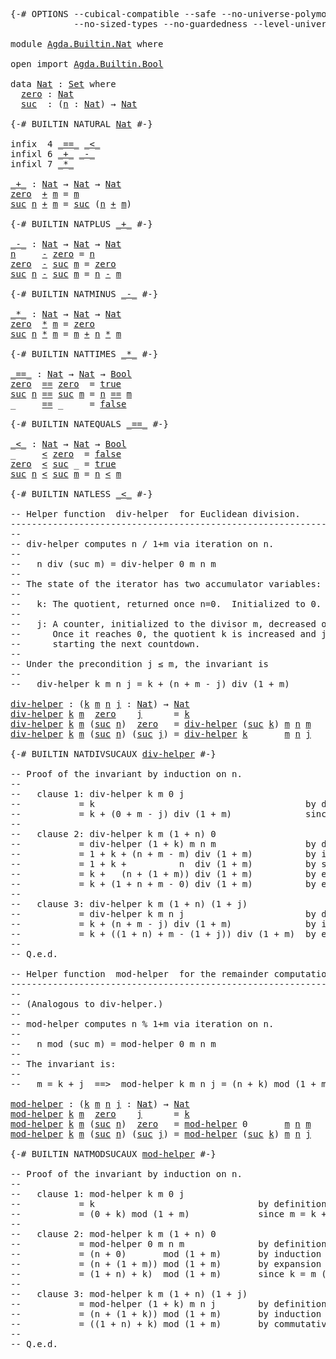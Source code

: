 <pre class="Agda"><a id="1" class="Symbol">{-#</a> <a id="5" class="Keyword">OPTIONS</a> <a id="13" class="Pragma">--cubical-compatible</a> <a id="34" class="Pragma">--safe</a> <a id="41" class="Pragma">--no-universe-polymorphism</a>
            <a id="80" class="Pragma">--no-sized-types</a> <a id="97" class="Pragma">--no-guardedness</a> <a id="114" class="Pragma">--level-universe</a> <a id="131" class="Symbol">#-}</a>

<a id="136" class="Keyword">module</a> <a id="143" href="Agda.Builtin.Nat.html" class="Module">Agda.Builtin.Nat</a> <a id="160" class="Keyword">where</a>

<a id="167" class="Keyword">open</a> <a id="172" class="Keyword">import</a> <a id="179" href="Agda.Builtin.Bool.html" class="Module">Agda.Builtin.Bool</a>

<a id="198" class="Keyword">data</a> <a id="Nat"></a><a id="203" href="Agda.Builtin.Nat.html#203" class="Datatype">Nat</a> <a id="207" class="Symbol">:</a> <a id="209" href="Agda.Primitive.html#388" class="Primitive">Set</a> <a id="213" class="Keyword">where</a>
  <a id="Nat.zero"></a><a id="221" href="Agda.Builtin.Nat.html#221" class="InductiveConstructor">zero</a> <a id="226" class="Symbol">:</a> <a id="228" href="Agda.Builtin.Nat.html#203" class="Datatype">Nat</a>
  <a id="Nat.suc"></a><a id="234" href="Agda.Builtin.Nat.html#234" class="InductiveConstructor">suc</a>  <a id="239" class="Symbol">:</a> <a id="241" class="Symbol">(</a><a id="242" href="Agda.Builtin.Nat.html#242" class="Bound">n</a> <a id="244" class="Symbol">:</a> <a id="246" href="Agda.Builtin.Nat.html#203" class="Datatype">Nat</a><a id="249" class="Symbol">)</a> <a id="251" class="Symbol">→</a> <a id="253" href="Agda.Builtin.Nat.html#203" class="Datatype">Nat</a>

<a id="258" class="Symbol">{-#</a> <a id="262" class="Keyword">BUILTIN</a> <a id="270" class="Keyword">NATURAL</a> <a id="278" href="Agda.Builtin.Nat.html#203" class="Datatype">Nat</a> <a id="282" class="Symbol">#-}</a>

<a id="287" class="Keyword">infix</a>  <a id="294" class="Number">4</a> <a id="296" href="Agda.Builtin.Nat.html#631" class="Primitive Operator">_==_</a> <a id="301" href="Agda.Builtin.Nat.html#757" class="Primitive Operator">_&lt;_</a>
<a id="305" class="Keyword">infixl</a> <a id="312" class="Number">6</a> <a id="314" href="Agda.Builtin.Nat.html#336" class="Primitive Operator">_+_</a> <a id="318" href="Agda.Builtin.Nat.html#426" class="Primitive Operator">_-_</a>
<a id="322" class="Keyword">infixl</a> <a id="329" class="Number">7</a> <a id="331" href="Agda.Builtin.Nat.html#539" class="Primitive Operator">_*_</a>

<a id="_+_"></a><a id="336" href="Agda.Builtin.Nat.html#336" class="Function Operator">_+_</a> <a id="340" class="Symbol">:</a> <a id="342" href="Agda.Builtin.Nat.html#203" class="Datatype">Nat</a> <a id="346" class="Symbol">→</a> <a id="348" href="Agda.Builtin.Nat.html#203" class="Datatype">Nat</a> <a id="352" class="Symbol">→</a> <a id="354" href="Agda.Builtin.Nat.html#203" class="Datatype">Nat</a>
<a id="358" href="Agda.Builtin.Nat.html#221" class="InductiveConstructor">zero</a>  <a id="364" href="Agda.Builtin.Nat.html#336" class="Function Operator">+</a> <a id="366" href="Agda.Builtin.Nat.html#366" class="Bound">m</a> <a id="368" class="Symbol">=</a> <a id="370" href="Agda.Builtin.Nat.html#366" class="Bound">m</a>
<a id="372" href="Agda.Builtin.Nat.html#234" class="InductiveConstructor">suc</a> <a id="376" href="Agda.Builtin.Nat.html#376" class="Bound">n</a> <a id="378" href="Agda.Builtin.Nat.html#336" class="Function Operator">+</a> <a id="380" href="Agda.Builtin.Nat.html#380" class="Bound">m</a> <a id="382" class="Symbol">=</a> <a id="384" href="Agda.Builtin.Nat.html#234" class="InductiveConstructor">suc</a> <a id="388" class="Symbol">(</a><a id="389" href="Agda.Builtin.Nat.html#376" class="Bound">n</a> <a id="391" href="Agda.Builtin.Nat.html#336" class="Function Operator">+</a> <a id="393" href="Agda.Builtin.Nat.html#380" class="Bound">m</a><a id="394" class="Symbol">)</a>

<a id="397" class="Symbol">{-#</a> <a id="401" class="Keyword">BUILTIN</a> <a id="409" class="Keyword">NATPLUS</a> <a id="417" href="Agda.Builtin.Nat.html#336" class="Primitive Operator">_+_</a> <a id="421" class="Symbol">#-}</a>

<a id="_-_"></a><a id="426" href="Agda.Builtin.Nat.html#426" class="Function Operator">_-_</a> <a id="430" class="Symbol">:</a> <a id="432" href="Agda.Builtin.Nat.html#203" class="Datatype">Nat</a> <a id="436" class="Symbol">→</a> <a id="438" href="Agda.Builtin.Nat.html#203" class="Datatype">Nat</a> <a id="442" class="Symbol">→</a> <a id="444" href="Agda.Builtin.Nat.html#203" class="Datatype">Nat</a>
<a id="448" href="Agda.Builtin.Nat.html#448" class="Bound">n</a>     <a id="454" href="Agda.Builtin.Nat.html#426" class="Function Operator">-</a> <a id="456" href="Agda.Builtin.Nat.html#221" class="InductiveConstructor">zero</a> <a id="461" class="Symbol">=</a> <a id="463" href="Agda.Builtin.Nat.html#448" class="Bound">n</a>
<a id="465" href="Agda.Builtin.Nat.html#221" class="InductiveConstructor">zero</a>  <a id="471" href="Agda.Builtin.Nat.html#426" class="Function Operator">-</a> <a id="473" href="Agda.Builtin.Nat.html#234" class="InductiveConstructor">suc</a> <a id="477" href="Agda.Builtin.Nat.html#477" class="Bound">m</a> <a id="479" class="Symbol">=</a> <a id="481" href="Agda.Builtin.Nat.html#221" class="InductiveConstructor">zero</a>
<a id="486" href="Agda.Builtin.Nat.html#234" class="InductiveConstructor">suc</a> <a id="490" href="Agda.Builtin.Nat.html#490" class="Bound">n</a> <a id="492" href="Agda.Builtin.Nat.html#426" class="Function Operator">-</a> <a id="494" href="Agda.Builtin.Nat.html#234" class="InductiveConstructor">suc</a> <a id="498" href="Agda.Builtin.Nat.html#498" class="Bound">m</a> <a id="500" class="Symbol">=</a> <a id="502" href="Agda.Builtin.Nat.html#490" class="Bound">n</a> <a id="504" href="Agda.Builtin.Nat.html#426" class="Function Operator">-</a> <a id="506" href="Agda.Builtin.Nat.html#498" class="Bound">m</a>

<a id="509" class="Symbol">{-#</a> <a id="513" class="Keyword">BUILTIN</a> <a id="521" class="Keyword">NATMINUS</a> <a id="530" href="Agda.Builtin.Nat.html#426" class="Primitive Operator">_-_</a> <a id="534" class="Symbol">#-}</a>

<a id="_*_"></a><a id="539" href="Agda.Builtin.Nat.html#539" class="Function Operator">_*_</a> <a id="543" class="Symbol">:</a> <a id="545" href="Agda.Builtin.Nat.html#203" class="Datatype">Nat</a> <a id="549" class="Symbol">→</a> <a id="551" href="Agda.Builtin.Nat.html#203" class="Datatype">Nat</a> <a id="555" class="Symbol">→</a> <a id="557" href="Agda.Builtin.Nat.html#203" class="Datatype">Nat</a>
<a id="561" href="Agda.Builtin.Nat.html#221" class="InductiveConstructor">zero</a>  <a id="567" href="Agda.Builtin.Nat.html#539" class="Function Operator">*</a> <a id="569" href="Agda.Builtin.Nat.html#569" class="Bound">m</a> <a id="571" class="Symbol">=</a> <a id="573" href="Agda.Builtin.Nat.html#221" class="InductiveConstructor">zero</a>
<a id="578" href="Agda.Builtin.Nat.html#234" class="InductiveConstructor">suc</a> <a id="582" href="Agda.Builtin.Nat.html#582" class="Bound">n</a> <a id="584" href="Agda.Builtin.Nat.html#539" class="Function Operator">*</a> <a id="586" href="Agda.Builtin.Nat.html#586" class="Bound">m</a> <a id="588" class="Symbol">=</a> <a id="590" href="Agda.Builtin.Nat.html#586" class="Bound">m</a> <a id="592" href="Agda.Builtin.Nat.html#336" class="Primitive Operator">+</a> <a id="594" href="Agda.Builtin.Nat.html#582" class="Bound">n</a> <a id="596" href="Agda.Builtin.Nat.html#539" class="Function Operator">*</a> <a id="598" href="Agda.Builtin.Nat.html#586" class="Bound">m</a>

<a id="601" class="Symbol">{-#</a> <a id="605" class="Keyword">BUILTIN</a> <a id="613" class="Keyword">NATTIMES</a> <a id="622" href="Agda.Builtin.Nat.html#539" class="Primitive Operator">_*_</a> <a id="626" class="Symbol">#-}</a>

<a id="_==_"></a><a id="631" href="Agda.Builtin.Nat.html#631" class="Function Operator">_==_</a> <a id="636" class="Symbol">:</a> <a id="638" href="Agda.Builtin.Nat.html#203" class="Datatype">Nat</a> <a id="642" class="Symbol">→</a> <a id="644" href="Agda.Builtin.Nat.html#203" class="Datatype">Nat</a> <a id="648" class="Symbol">→</a> <a id="650" href="Agda.Builtin.Bool.html#173" class="Datatype">Bool</a>
<a id="655" href="Agda.Builtin.Nat.html#221" class="InductiveConstructor">zero</a>  <a id="661" href="Agda.Builtin.Nat.html#631" class="Function Operator">==</a> <a id="664" href="Agda.Builtin.Nat.html#221" class="InductiveConstructor">zero</a>  <a id="670" class="Symbol">=</a> <a id="672" href="Agda.Builtin.Bool.html#198" class="InductiveConstructor">true</a>
<a id="677" href="Agda.Builtin.Nat.html#234" class="InductiveConstructor">suc</a> <a id="681" href="Agda.Builtin.Nat.html#681" class="Bound">n</a> <a id="683" href="Agda.Builtin.Nat.html#631" class="Function Operator">==</a> <a id="686" href="Agda.Builtin.Nat.html#234" class="InductiveConstructor">suc</a> <a id="690" href="Agda.Builtin.Nat.html#690" class="Bound">m</a> <a id="692" class="Symbol">=</a> <a id="694" href="Agda.Builtin.Nat.html#681" class="Bound">n</a> <a id="696" href="Agda.Builtin.Nat.html#631" class="Function Operator">==</a> <a id="699" href="Agda.Builtin.Nat.html#690" class="Bound">m</a>
<a id="701" class="CatchallClause Symbol">_</a><a id="702" class="CatchallClause">     </a><a id="707" href="Agda.Builtin.Nat.html#631" class="CatchallClause Function Operator">==</a><a id="709" class="CatchallClause"> </a><a id="710" class="CatchallClause Symbol">_</a>     <a id="716" class="Symbol">=</a> <a id="718" href="Agda.Builtin.Bool.html#192" class="InductiveConstructor">false</a>

<a id="725" class="Symbol">{-#</a> <a id="729" class="Keyword">BUILTIN</a> <a id="737" class="Keyword">NATEQUALS</a> <a id="747" href="Agda.Builtin.Nat.html#631" class="Primitive Operator">_==_</a> <a id="752" class="Symbol">#-}</a>

<a id="_&lt;_"></a><a id="757" href="Agda.Builtin.Nat.html#757" class="Function Operator">_&lt;_</a> <a id="761" class="Symbol">:</a> <a id="763" href="Agda.Builtin.Nat.html#203" class="Datatype">Nat</a> <a id="767" class="Symbol">→</a> <a id="769" href="Agda.Builtin.Nat.html#203" class="Datatype">Nat</a> <a id="773" class="Symbol">→</a> <a id="775" href="Agda.Builtin.Bool.html#173" class="Datatype">Bool</a>
<a id="780" class="Symbol">_</a>     <a id="786" href="Agda.Builtin.Nat.html#757" class="Function Operator">&lt;</a> <a id="788" href="Agda.Builtin.Nat.html#221" class="InductiveConstructor">zero</a>  <a id="794" class="Symbol">=</a> <a id="796" href="Agda.Builtin.Bool.html#192" class="InductiveConstructor">false</a>
<a id="802" href="Agda.Builtin.Nat.html#221" class="InductiveConstructor">zero</a>  <a id="808" href="Agda.Builtin.Nat.html#757" class="Function Operator">&lt;</a> <a id="810" href="Agda.Builtin.Nat.html#234" class="InductiveConstructor">suc</a> <a id="814" class="Symbol">_</a> <a id="816" class="Symbol">=</a> <a id="818" href="Agda.Builtin.Bool.html#198" class="InductiveConstructor">true</a>
<a id="823" href="Agda.Builtin.Nat.html#234" class="InductiveConstructor">suc</a> <a id="827" href="Agda.Builtin.Nat.html#827" class="Bound">n</a> <a id="829" href="Agda.Builtin.Nat.html#757" class="Function Operator">&lt;</a> <a id="831" href="Agda.Builtin.Nat.html#234" class="InductiveConstructor">suc</a> <a id="835" href="Agda.Builtin.Nat.html#835" class="Bound">m</a> <a id="837" class="Symbol">=</a> <a id="839" href="Agda.Builtin.Nat.html#827" class="Bound">n</a> <a id="841" href="Agda.Builtin.Nat.html#757" class="Function Operator">&lt;</a> <a id="843" href="Agda.Builtin.Nat.html#835" class="Bound">m</a>

<a id="846" class="Symbol">{-#</a> <a id="850" class="Keyword">BUILTIN</a> <a id="858" class="Keyword">NATLESS</a> <a id="866" href="Agda.Builtin.Nat.html#757" class="Primitive Operator">_&lt;_</a> <a id="870" class="Symbol">#-}</a>

<a id="875" class="Comment">-- Helper function  div-helper  for Euclidean division.</a>
<a id="931" class="Comment">---------------------------------------------------------------------------</a>
<a id="1007" class="Comment">--</a>
<a id="1010" class="Comment">-- div-helper computes n / 1+m via iteration on n.</a>
<a id="1061" class="Comment">--</a>
<a id="1064" class="Comment">--   n div (suc m) = div-helper 0 m n m</a>
<a id="1104" class="Comment">--</a>
<a id="1107" class="Comment">-- The state of the iterator has two accumulator variables:</a>
<a id="1167" class="Comment">--</a>
<a id="1170" class="Comment">--   k: The quotient, returned once n=0.  Initialized to 0.</a>
<a id="1230" class="Comment">--</a>
<a id="1233" class="Comment">--   j: A counter, initialized to the divisor m, decreased on each iteration step.</a>
<a id="1316" class="Comment">--      Once it reaches 0, the quotient k is increased and j reset to m,</a>
<a id="1389" class="Comment">--      starting the next countdown.</a>
<a id="1426" class="Comment">--</a>
<a id="1429" class="Comment">-- Under the precondition j ≤ m, the invariant is</a>
<a id="1479" class="Comment">--</a>
<a id="1482" class="Comment">--   div-helper k m n j = k + (n + m - j) div (1 + m)</a>

<a id="div-helper"></a><a id="1537" href="Agda.Builtin.Nat.html#1537" class="Function">div-helper</a> <a id="1548" class="Symbol">:</a> <a id="1550" class="Symbol">(</a><a id="1551" href="Agda.Builtin.Nat.html#1551" class="Bound">k</a> <a id="1553" href="Agda.Builtin.Nat.html#1553" class="Bound">m</a> <a id="1555" href="Agda.Builtin.Nat.html#1555" class="Bound">n</a> <a id="1557" href="Agda.Builtin.Nat.html#1557" class="Bound">j</a> <a id="1559" class="Symbol">:</a> <a id="1561" href="Agda.Builtin.Nat.html#203" class="Datatype">Nat</a><a id="1564" class="Symbol">)</a> <a id="1566" class="Symbol">→</a> <a id="1568" href="Agda.Builtin.Nat.html#203" class="Datatype">Nat</a>
<a id="1572" href="Agda.Builtin.Nat.html#1537" class="Function">div-helper</a> <a id="1583" href="Agda.Builtin.Nat.html#1583" class="Bound">k</a> <a id="1585" href="Agda.Builtin.Nat.html#1585" class="Bound">m</a>  <a id="1588" href="Agda.Builtin.Nat.html#221" class="InductiveConstructor">zero</a>    <a id="1596" href="Agda.Builtin.Nat.html#1596" class="Bound">j</a>      <a id="1603" class="Symbol">=</a> <a id="1605" href="Agda.Builtin.Nat.html#1583" class="Bound">k</a>
<a id="1607" href="Agda.Builtin.Nat.html#1537" class="Function">div-helper</a> <a id="1618" href="Agda.Builtin.Nat.html#1618" class="Bound">k</a> <a id="1620" href="Agda.Builtin.Nat.html#1620" class="Bound">m</a> <a id="1622" class="Symbol">(</a><a id="1623" href="Agda.Builtin.Nat.html#234" class="InductiveConstructor">suc</a> <a id="1627" href="Agda.Builtin.Nat.html#1627" class="Bound">n</a><a id="1628" class="Symbol">)</a>  <a id="1631" href="Agda.Builtin.Nat.html#221" class="InductiveConstructor">zero</a>   <a id="1638" class="Symbol">=</a> <a id="1640" href="Agda.Builtin.Nat.html#1537" class="Function">div-helper</a> <a id="1651" class="Symbol">(</a><a id="1652" href="Agda.Builtin.Nat.html#234" class="InductiveConstructor">suc</a> <a id="1656" href="Agda.Builtin.Nat.html#1618" class="Bound">k</a><a id="1657" class="Symbol">)</a> <a id="1659" href="Agda.Builtin.Nat.html#1620" class="Bound">m</a> <a id="1661" href="Agda.Builtin.Nat.html#1627" class="Bound">n</a> <a id="1663" href="Agda.Builtin.Nat.html#1620" class="Bound">m</a>
<a id="1665" href="Agda.Builtin.Nat.html#1537" class="Function">div-helper</a> <a id="1676" href="Agda.Builtin.Nat.html#1676" class="Bound">k</a> <a id="1678" href="Agda.Builtin.Nat.html#1678" class="Bound">m</a> <a id="1680" class="Symbol">(</a><a id="1681" href="Agda.Builtin.Nat.html#234" class="InductiveConstructor">suc</a> <a id="1685" href="Agda.Builtin.Nat.html#1685" class="Bound">n</a><a id="1686" class="Symbol">)</a> <a id="1688" class="Symbol">(</a><a id="1689" href="Agda.Builtin.Nat.html#234" class="InductiveConstructor">suc</a> <a id="1693" href="Agda.Builtin.Nat.html#1693" class="Bound">j</a><a id="1694" class="Symbol">)</a> <a id="1696" class="Symbol">=</a> <a id="1698" href="Agda.Builtin.Nat.html#1537" class="Function">div-helper</a> <a id="1709" href="Agda.Builtin.Nat.html#1676" class="Bound">k</a>       <a id="1717" href="Agda.Builtin.Nat.html#1678" class="Bound">m</a> <a id="1719" href="Agda.Builtin.Nat.html#1685" class="Bound">n</a> <a id="1721" href="Agda.Builtin.Nat.html#1693" class="Bound">j</a>

<a id="1724" class="Symbol">{-#</a> <a id="1728" class="Keyword">BUILTIN</a> <a id="1736" class="Keyword">NATDIVSUCAUX</a> <a id="1749" href="Agda.Builtin.Nat.html#1537" class="Primitive">div-helper</a> <a id="1760" class="Symbol">#-}</a>

<a id="1765" class="Comment">-- Proof of the invariant by induction on n.</a>
<a id="1810" class="Comment">--</a>
<a id="1813" class="Comment">--   clause 1: div-helper k m 0 j</a>
<a id="1847" class="Comment">--           = k                                        by definition</a>
<a id="1917" class="Comment">--           = k + (0 + m - j) div (1 + m)              since m - j &lt; 1 + m</a>
<a id="1993" class="Comment">--</a>
<a id="1996" class="Comment">--   clause 2: div-helper k m (1 + n) 0</a>
<a id="2036" class="Comment">--           = div-helper (1 + k) m n m                 by definition</a>
<a id="2106" class="Comment">--           = 1 + k + (n + m - m) div (1 + m)          by induction hypothesis</a>
<a id="2186" class="Comment">--           = 1 + k +          n  div (1 + m)          by simplification</a>
<a id="2260" class="Comment">--           = k +   (n + (1 + m)) div (1 + m)          by expansion</a>
<a id="2329" class="Comment">--           = k + (1 + n + m - 0) div (1 + m)          by expansion</a>
<a id="2398" class="Comment">--</a>
<a id="2401" class="Comment">--   clause 3: div-helper k m (1 + n) (1 + j)</a>
<a id="2447" class="Comment">--           = div-helper k m n j                       by definition</a>
<a id="2517" class="Comment">--           = k + (n + m - j) div (1 + m)              by induction hypothesis</a>
<a id="2597" class="Comment">--           = k + ((1 + n) + m - (1 + j)) div (1 + m)  by expansion</a>
<a id="2666" class="Comment">--</a>
<a id="2669" class="Comment">-- Q.e.d.</a>

<a id="2680" class="Comment">-- Helper function  mod-helper  for the remainder computation.</a>
<a id="2743" class="Comment">---------------------------------------------------------------------------</a>
<a id="2819" class="Comment">--</a>
<a id="2822" class="Comment">-- (Analogous to div-helper.)</a>
<a id="2852" class="Comment">--</a>
<a id="2855" class="Comment">-- mod-helper computes n % 1+m via iteration on n.</a>
<a id="2906" class="Comment">--</a>
<a id="2909" class="Comment">--   n mod (suc m) = mod-helper 0 m n m</a>
<a id="2949" class="Comment">--</a>
<a id="2952" class="Comment">-- The invariant is:</a>
<a id="2973" class="Comment">--</a>
<a id="2976" class="Comment">--   m = k + j  ==&gt;  mod-helper k m n j = (n + k) mod (1 + m).</a>

<a id="mod-helper"></a><a id="3040" href="Agda.Builtin.Nat.html#3040" class="Function">mod-helper</a> <a id="3051" class="Symbol">:</a> <a id="3053" class="Symbol">(</a><a id="3054" href="Agda.Builtin.Nat.html#3054" class="Bound">k</a> <a id="3056" href="Agda.Builtin.Nat.html#3056" class="Bound">m</a> <a id="3058" href="Agda.Builtin.Nat.html#3058" class="Bound">n</a> <a id="3060" href="Agda.Builtin.Nat.html#3060" class="Bound">j</a> <a id="3062" class="Symbol">:</a> <a id="3064" href="Agda.Builtin.Nat.html#203" class="Datatype">Nat</a><a id="3067" class="Symbol">)</a> <a id="3069" class="Symbol">→</a> <a id="3071" href="Agda.Builtin.Nat.html#203" class="Datatype">Nat</a>
<a id="3075" href="Agda.Builtin.Nat.html#3040" class="Function">mod-helper</a> <a id="3086" href="Agda.Builtin.Nat.html#3086" class="Bound">k</a> <a id="3088" href="Agda.Builtin.Nat.html#3088" class="Bound">m</a>  <a id="3091" href="Agda.Builtin.Nat.html#221" class="InductiveConstructor">zero</a>    <a id="3099" href="Agda.Builtin.Nat.html#3099" class="Bound">j</a>      <a id="3106" class="Symbol">=</a> <a id="3108" href="Agda.Builtin.Nat.html#3086" class="Bound">k</a>
<a id="3110" href="Agda.Builtin.Nat.html#3040" class="Function">mod-helper</a> <a id="3121" href="Agda.Builtin.Nat.html#3121" class="Bound">k</a> <a id="3123" href="Agda.Builtin.Nat.html#3123" class="Bound">m</a> <a id="3125" class="Symbol">(</a><a id="3126" href="Agda.Builtin.Nat.html#234" class="InductiveConstructor">suc</a> <a id="3130" href="Agda.Builtin.Nat.html#3130" class="Bound">n</a><a id="3131" class="Symbol">)</a>  <a id="3134" href="Agda.Builtin.Nat.html#221" class="InductiveConstructor">zero</a>   <a id="3141" class="Symbol">=</a> <a id="3143" href="Agda.Builtin.Nat.html#3040" class="Function">mod-helper</a> <a id="3154" class="Number">0</a>       <a id="3162" href="Agda.Builtin.Nat.html#3123" class="Bound">m</a> <a id="3164" href="Agda.Builtin.Nat.html#3130" class="Bound">n</a> <a id="3166" href="Agda.Builtin.Nat.html#3123" class="Bound">m</a>
<a id="3168" href="Agda.Builtin.Nat.html#3040" class="Function">mod-helper</a> <a id="3179" href="Agda.Builtin.Nat.html#3179" class="Bound">k</a> <a id="3181" href="Agda.Builtin.Nat.html#3181" class="Bound">m</a> <a id="3183" class="Symbol">(</a><a id="3184" href="Agda.Builtin.Nat.html#234" class="InductiveConstructor">suc</a> <a id="3188" href="Agda.Builtin.Nat.html#3188" class="Bound">n</a><a id="3189" class="Symbol">)</a> <a id="3191" class="Symbol">(</a><a id="3192" href="Agda.Builtin.Nat.html#234" class="InductiveConstructor">suc</a> <a id="3196" href="Agda.Builtin.Nat.html#3196" class="Bound">j</a><a id="3197" class="Symbol">)</a> <a id="3199" class="Symbol">=</a> <a id="3201" href="Agda.Builtin.Nat.html#3040" class="Function">mod-helper</a> <a id="3212" class="Symbol">(</a><a id="3213" href="Agda.Builtin.Nat.html#234" class="InductiveConstructor">suc</a> <a id="3217" href="Agda.Builtin.Nat.html#3179" class="Bound">k</a><a id="3218" class="Symbol">)</a> <a id="3220" href="Agda.Builtin.Nat.html#3181" class="Bound">m</a> <a id="3222" href="Agda.Builtin.Nat.html#3188" class="Bound">n</a> <a id="3224" href="Agda.Builtin.Nat.html#3196" class="Bound">j</a>

<a id="3227" class="Symbol">{-#</a> <a id="3231" class="Keyword">BUILTIN</a> <a id="3239" class="Keyword">NATMODSUCAUX</a> <a id="3252" href="Agda.Builtin.Nat.html#3040" class="Primitive">mod-helper</a> <a id="3263" class="Symbol">#-}</a>

<a id="3268" class="Comment">-- Proof of the invariant by induction on n.</a>
<a id="3313" class="Comment">--</a>
<a id="3316" class="Comment">--   clause 1: mod-helper k m 0 j</a>
<a id="3350" class="Comment">--           = k                               by definition</a>
<a id="3411" class="Comment">--           = (0 + k) mod (1 + m)             since m = k + j, thus k &lt; m</a>
<a id="3486" class="Comment">--</a>
<a id="3489" class="Comment">--   clause 2: mod-helper k m (1 + n) 0</a>
<a id="3529" class="Comment">--           = mod-helper 0 m n m              by definition</a>
<a id="3590" class="Comment">--           = (n + 0)       mod (1 + m)       by induction hypothesis</a>
<a id="3661" class="Comment">--           = (n + (1 + m)) mod (1 + m)       by expansion</a>
<a id="3721" class="Comment">--           = (1 + n) + k)  mod (1 + m)       since k = m (as l = 0)</a>
<a id="3791" class="Comment">--</a>
<a id="3794" class="Comment">--   clause 3: mod-helper k m (1 + n) (1 + j)</a>
<a id="3840" class="Comment">--           = mod-helper (1 + k) m n j        by definition</a>
<a id="3901" class="Comment">--           = (n + (1 + k)) mod (1 + m)       by induction hypothesis</a>
<a id="3972" class="Comment">--           = ((1 + n) + k) mod (1 + m)       by commutativity</a>
<a id="4036" class="Comment">--</a>
<a id="4039" class="Comment">-- Q.e.d.</a>
</pre>